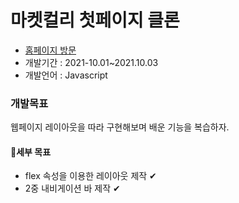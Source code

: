 # 마켓컬리 첫페이지 클론
- [홈페이지 방문](https://smilehae.github.io/marketMihae)
- 개발기간 : 2021-10.01~2021.10.03
- 개발언어 : Javascript  
### 개발목표
웹페이지 레이아웃을 따라 구현해보며 배운 기능을 복습하자.  
#### 🎉세부 목표
- flex 속성을 이용한 레이아웃 제작 ✔
- 2중 내비게이션 바 제작 ✔
